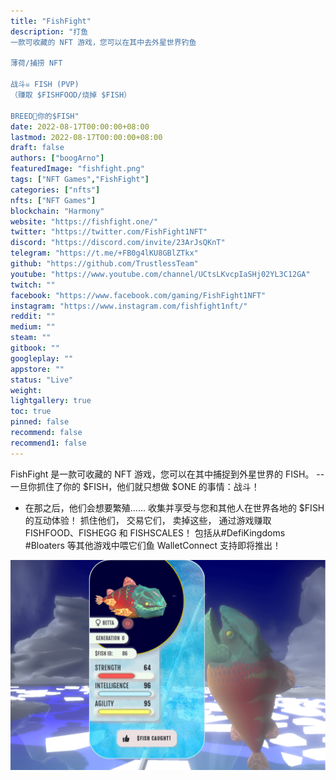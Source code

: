```yaml
---
title: "FishFight"
description: "打鱼
一款可收藏的 NFT 游戏，您可以在其中去外星世界钓鱼

薄荷/捕捞 NFT

战斗☠️ FISH (PVP)
（赚取 $FISHFOOD/烧掉 $FISH）

BREED💞你的$FISH"
date: 2022-08-17T00:00:00+08:00
lastmod: 2022-08-17T00:00:00+08:00
draft: false
authors: ["boogArno"]
featuredImage: "fishfight.png"
tags: ["NFT Games","FishFight"]
categories: ["nfts"]
nfts: ["NFT Games"]
blockchain: "Harmony"
website: "https://fishfight.one/"
twitter: "https://twitter.com/FishFight1NFT"
discord: "https://discord.com/invite/23ArJsQKnT"
telegram: "https://t.me/+FB0g4lKU8GBlZTkx"
github: "https://github.com/TrustlessTeam"
youtube: "https://www.youtube.com/channel/UCtsLKvcpIaSHj02YL3C12GA"
twitch: ""
facebook: "https://www.facebook.com/gaming/FishFight1NFT"
instagram: "https://www.instagram.com/fishfight1nft/"
reddit: ""
medium: ""
steam: ""
gitbook: ""
googleplay: ""
appstore: ""
status: "Live"
weight: 
lightgallery: true
toc: true
pinned: false
recommend: false
recommend1: false
---
```

FishFight 是一款可收藏的 NFT 游戏，您可以在其中捕捉到外星世界的 FISH。
-- 一旦你抓住了你的 $FISH，他们就只想做 $ONE 的事情：战斗！

- 在那之后，他们会想要繁殖......
收集并享受与您和其他人在世界各地的 $FISH 的互动体验！
抓住他们，
交易它们，
卖掉这些，
通过游戏赚取 FISHFOOD、FISHEGG 和 FISHSCALES！
包括从#DefiKingdoms #Bloaters 等其他游戏中喂它们鱼
WalletConnect 支持即将推出！

![fishfight-dapp-games-harmony-image1_cb186b3a26e2281c884f5ff58f730d26](fishfight-dapp-games-harmony-image1_cb186b3a26e2281c884f5ff58f730d26.png)
